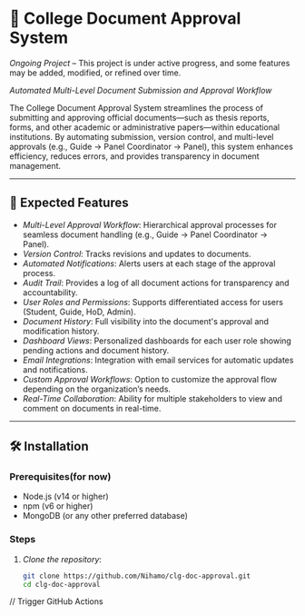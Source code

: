 # 📄 College Document Approval System

*Ongoing Project* – This project is under active progress, and some features may be added, modified, or refined over time.

*Automated Multi-Level Document Submission and Approval Workflow*

The College Document Approval System streamlines the process of submitting and approving official documents—such as thesis reports, forms, and other academic or administrative papers—within educational institutions. By automating submission, version control, and multi-level approvals (e.g., Guide → Panel Coordinator → Panel), this system enhances efficiency, reduces errors, and provides transparency in document management.

---

## 🚀 Expected Features

- *Multi-Level Approval Workflow*: Hierarchical approval processes for seamless document handling (e.g., Guide → Panel Coordinator → Panel).
- *Version Control*: Tracks revisions and updates to documents.
- *Automated Notifications*: Alerts users at each stage of the approval process.
- *Audit Trail*: Provides a log of all document actions for transparency and accountability.
- *User Roles and Permissions*: Supports differentiated access for users (Student, Guide, HoD, Admin).
- *Document History*: Full visibility into the document's approval and modification history.
- *Dashboard Views*: Personalized dashboards for each user role showing pending actions and document history.
- *Email Integrations*: Integration with email services for automatic updates and notifications.
- *Custom Approval Workflows*: Option to customize the approval flow depending on the organization’s needs.
- *Real-Time Collaboration*: Ability for multiple stakeholders to view and comment on documents in real-time.

---

## 🛠️ Installation

### Prerequisites(for now)

- Node.js (v14 or higher)
- npm (v6 or higher)
- MongoDB (or any other preferred database)

### Steps

1. *Clone the repository*:
   ```bash
   git clone https://github.com/Nihamo/clg-doc-approval.git
   cd clg-doc-approval
/ /   T r i g g e r   G i t H u b   A c t i o n s  
 